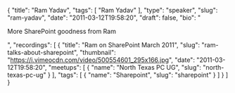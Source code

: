 {
  "title": "Ram Yadav",
  "tags": [
    "Ram Yadav"
  ],
  "type": "speaker",
  "slug": "ram-yadav",
  "date": "2011-03-12T19:58:20",
  "draft": false,
  "bio": "<p>More SharePoint goodness from Ram</p>",
  "recordings": [
    {
      "title": "Ram on SharePoint March 2011",
      "slug": "ram-talks-about-sharepoint",
      "thumbnail": "https://i.vimeocdn.com/video/500554601_295x166.jpg",
      "date": "2011-03-12T19:58:20",
      "meetups": [
        {
          "name": "North Texas PC UG",
          "slug": "north-texas-pc-ug"
        }
      ],
      "tags": [
        {
          "name": "Sharepoint",
          "slug": "sharepoint"
        }
      ]
    }
  ]
}